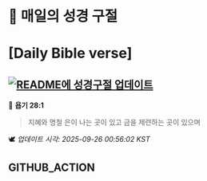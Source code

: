 # 🙏 매일의 성경 구절
# [Daily Bible verse]
## [![README에 성경구절 업데이트](https://github.com/DONGSUKA/first_test/actions/workflows/update-readme-bible.yml/badge.svg)](https://github.com/DONGSUKA/first_test/actions/workflows/update-readme-bible.yml)
<!-- START_BIBLE_VERSE -->
📖 **욥기 28:1**
> 지혜와 명철 은이 나는 곳이 있고 금을 제련하는 곳이 있으며

🕊️ _업데이트 시각: 2025-09-26 00:56:02 KST_
  <!-- END_BIBLE_VERSE -->
## GITHUB_ACTION
